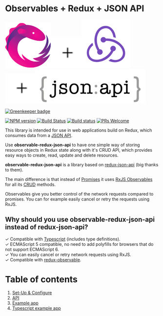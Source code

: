# Observables + Redux + JSON API

<a href="http://reactivex.io/rxjs/"><img src="images/rxjs-logo.png" width="150"></a><img src="images/plus.svg" width="100"><a href="https://redux.js.org/"><img src="images/redux-logo.svg" width="160"></a><img src="images/plus.svg" width="100"><a href="http://jsonapi.org/"><img src="images/jsonapi-logo.png" width="360"></a>

[![Greenkeeper badge](https://badges.greenkeeper.io/kristerkari/observable-redux-json-api.svg)](https://greenkeeper.io/)

[![NPM version](https://img.shields.io/npm/v/observable-redux-json-api.svg)](https://www.npmjs.com/package/observable-redux-json-api)
[![Build Status](https://travis-ci.org/kristerkari/observable-redux-json-api.svg?branch=master)](https://travis-ci.org/kristerkari/observable-redux-json-api)
[![Build status](https://ci.appveyor.com/api/projects/status/39y7dxu90yive4vb/branch/master?svg=true)](https://ci.appveyor.com/project/kristerkari/observable-redux-json-api/branch/master)
[![PRs Welcome](https://img.shields.io/badge/PRs-welcome-brightgreen.svg)](https://egghead.io/courses/how-to-contribute-to-an-open-source-project-on-github)

This library is intended for use in web applications build on Redux, which consumes data from a [JSON API](http://jsonapi.org/).

Use **observable-redux-json-api** to have one simple way of storing resource objects in Redux state along with it's CRUD API, which provides easy ways to create, read, update and delete resources.

**observable-redux-json-api** is a library based on [redux-json-api](https://github.com/stonecircle/redux-json-api) (big thanks to them).

The main difference is that instead of [Promises](https://developer.mozilla.org/en-US/docs/Web/JavaScript/Reference/Global_Objects/Promise) it uses [RxJS Observables](http://reactivex.io/rxjs/) for all its [CRUD](https://en.wikipedia.org/wiki/Create,_read,_update_and_delete) methods.

Observables give you better control of the network requests compared to promises. You can for example easily cancel or retry the requests using RxJS.

## Why should you use observable-redux-json-api instead of redux-json-api?

✓ Compatible with [Typescript](https://www.typescriptlang.org/) (includes type definitions).<br />
✓ ECMAScript 5 compatible, no need to add polyfills for browsers that do not support ECMAScript 6.<br />
✓ You can easily cancel or retry network requests using RxJS.<br />
✓ Compatible with [redux-observable](https://redux-observable.js.org/).<br />

# Table of contents

1.  [Set-Up & Configure](docs/set-up-configure.md)
1.  [API](docs/api.md)
1.  [Example app](https://github.com/kristerkari/observable-redux-json-api-example)
1.  [Typescript example app](https://github.com/kristerkari/observable-redux-json-api-typescript-example)

